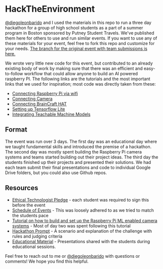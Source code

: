 # HackTheEnvironment

[@diegoleonbarido](https://github.com/diegoleonbarido) and I used the materials in this repo to run a three day hackathon for a group of high school students as a part of a summer program in Boston sponsored by Putney Student Travels. We've published them here for others to use and run similar events. If you want to use any of these materials for your event, feel free to fork this repo and customize for your needs. [The branch for the original event with team submissions is here.](https://github.com/cameronkruse/hacktheenvironment/tree/EndicottHack)

We wrote very little new code for this event, but contributed to an already existing body of work by making sure that there was an efficient and easy-to-follow workflow that could allow anyone to build an AI powered raspberry PI. The following links are the tutorials and the most important links that we used for inspiration; most code was directly taken from these:

* [Connecting Raspberry Pi via wifi](https://learn.adafruit.com/raspberry-pi-zero-creation/overview)
* [Connecting Camera](https://projects.raspberrypi.org/en/projects/getting-started-with-picamera)
* [Connecting BrainCraft HAT](https://learn.adafruit.com/adafruit-braincraft-hat-easy-machine-learning-for-raspberry-pi/overview)
* [Setting up Tensorflow Lite](https://learn.adafruit.com/running-tensorflow-lite-on-the-raspberry-pi-4/tensorflow-lite-2-setup)
* [Integrating Teachable Machine Models](https://learn.adafruit.com/teachable-machine-raspberry-pi-tensorflow-camera)

## Format
The event was run over 3 days. The first day was an educational day where we taught fundamental skills and introduced the premise of a hackathon. The second day was mostly spent building the Raspberry Pi camera systems and teams started building out their project ideas. The third day the students finished up their projects and presented their solutions. We had each team submit their final presentations and code to individual Google Drive folders, but you could also use Github repos.

## Resources
* [Ethical Technologist Pledge](./Ethical_Technologist_Pledge.pdf) - each student was required to sign this before the event
* [Schedule of Events](./Schedule.md) - This was loosely adhered to as we tried to match the students pace
* [Tutorial on how to build and set up the Raspberry Pi ML enabled camera systems](./ComputerVisionRaspberryPi_Tutorial.md) - Most of day two was spent following this tutorial
* [Hackathon Prompt](./Hackathon_Prompt.md) - A scenario and explanation of the challenge with rules and judging criteria
* [Educational Material](./Educational_Material) - Presentations shared with the students during educational sessions.


Feel free to reach out to me or [@diegoleonbarido](https://github.com/diegoleonbarido) with questions or comments! We hope you find this helpful.
